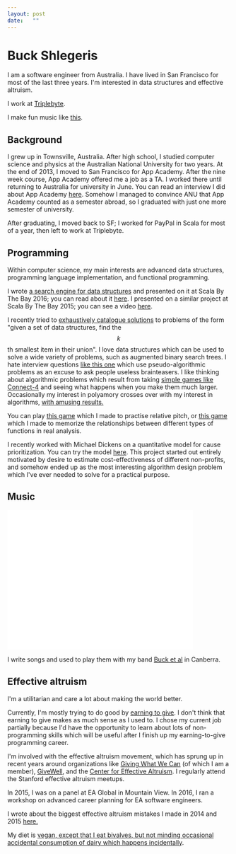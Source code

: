 ```yaml
---
layout: post
date:   ""
---
```

# Buck Shlegeris


<p>I am a software engineer from Australia. I have lived in San Francisco for most of the last three years. I'm interested in data structures and effective altruism.</p>
<p>I work at <a href="https://triplebyte.com?ref=shlegeris.com">Triplebyte</a>.</p>
<p>I make fun music like <a href="http://soundcloud.com/buckmbs" target="_blank">this</a>.</p>

## Background

I grew up in Townsville, Australia. After high school, I studied computer science and physics at the Australian National University for two years. At the end of 2013, I moved to San Francisco for App Academy. After the nine week course, App Academy offered me a job as a TA. I worked there until returning to Australia for university in June. You can read an interview I did about App Academy [here](http://80000hours.org/blog/329-interview-with-buck-shlegeris-from-app-academy). Somehow I managed to convince ANU that App Academy counted as a semester abroad, so I graduated with just one more semester of university.

After graduating, I moved back to SF; I worked for PayPal in Scala for most of a year, then left to work at Triplebyte.

## Programming

Within computer science, my main interests are advanced data structures, programming language implementation, and functional programming.

I wrote <a href="http://ds.shlegeris.com">a search engine for data structures</a> and presented on it at Scala By The Bay 2016; you can read about it [here](http://shlegeris.com/2016/11/13/ds.html). I presented on a similar project at  Scala By The Bay 2015; you can see a video [here](https://www.youtube.com/embed/oPFga7eg3Uw).

I recently tried to <a href="/2016/06/16/generalized-multi-quickselect.html">exhaustively catalogue solutions</a> to problems of the form "given a set of data structures, find the $$ k$$th smallest item in their union". I love data structures which can be used to solve a wide variety of problems, such as augmented binary search trees. I hate interview questions <a href="/2016/04/22/dumbest-algorithm-problem.html">like this one</a> which use pseudo-algorithmic problems as an excuse to ask people useless brainteasers. I like thinking about algorithmic problems which result from taking <a href="https://www.facebook.com/bshlgrs/posts/10207757972162021">simple games like Connect-4</a> and seeing what happens when you make them much larger. Occasionally my interest in polyamory crosses over with my interest in algorithms, <a href="/2015/08/08/poly-np.html">with amusing results.</a>

You can play <a href="/music-game">this game</a> which I made to practise relative pitch, or <a href="/math-game">this game</a> which I made to memorize the relationships between different types of functions in real analysis.

I recently worked with Michael Dickens on a quantitative model for cause prioritization. You can try the model <a href="http://mdickens.me/causepri-app">here</a>. This project started out entirely motivated by desire to estimate cost-effectiveness of different non-profits, and somehow ended up as the most interesting algorithm design problem which I've ever needed to solve for a practical purpose.

## Music

<iframe width="420" height="315" src="//www.youtube.com/embed/rtrO5w3IsQA" frameborder="0" allowfullscreen></iframe>

I write songs and used to play them with my band [Buck et al](https://www.facebook.com/bucketal) in Canberra.

## Effective altruism

I'm a utilitarian and care a lot about making the world better.

Currently, I'm mostly trying to do good by [earning to give](http://80000hours.org/earning-to-give). I don't think that earning to give makes as much sense as I used to. I chose my current job partially because I'd have the opportunity to learn about lots of non-programming skills which will be useful after I finish up my earning-to-give programming career.

I'm involved with the effective altruism movement, which has sprung up in recent years around organizations like <a href="http://givingwhatwecan.org">Giving What We Can</a> (of which I am a member), <a href="http://givewell.org">GiveWell</a>, and the <a href="http://centreforeffectivealtruism.org/">Center for Effective Altruism</a>. I regularly attend the Stanford effective altruism meetups.

In 2015, I was on a panel at EA Global in Mountain View. In 2016, I ran a workshop on advanced career planning for EA software engineers.

I wrote about the biggest effective altruism mistakes I made in 2014 and 2015 <a href="/2016/05/24/mistakes.html">here.</a>

My diet is [vegan, except that I eat bivalves, but not minding occasional accidental consumption of dairy which happens incidentally](https://www.facebook.com/bshlgrs/posts/10209241377086217).



<!--
<table class="table table-bordered table-striped">
<tr>
   <th>Date</th>
   <th>Amount</th>
   <th>Target</th>
</tr>
<tr>
   <td>6 May 2014</td>
   <td>$60</td>
   <td>Machine Intelligence Research Institute</td>
</tr>
<tr>
   <td>30 June 2014</td>
   <td>$500</td>
   <td>Vegan Outreach</td>
</tr>
<tr>
   <td>11 July 2014</td>
   <td>$500</td>
   <td>80,000 Hours</td>
</tr>
<tr>
   <td>11 July 2014</td>
   <td>$4000</td>
   <td>Animal Charity Evaluators</td>
</tr>
<tr>
   <td>23 October 2014</td>
   <td>$1000</td>
   <td>Animal Charity Evaluators</td>
</tr>
<tr>
   <td>5 September 2015</td>
   <td>$2500</td>
   <td>Machine Intelligence Research Institute</td>
</tr>
<tr>
   <td>31 December 2015</td>
   <td>$40,000</td>
   <td>my donor-advised fund</td>
</tr>
</table>

I donated to a donor-advised fund at the end of 2015, because I was unsure about where I should donate. -->
